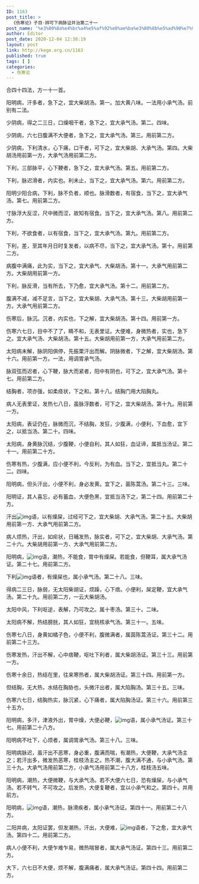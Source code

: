 ```yaml
---
ID: 1163
post_title: >
  《伤寒论》子目·辨可下病脉证并治第二十一
post_name: '%e3%80%8a%e4%bc%a4%e5%af%92%e8%ae%ba%e3%80%8b%e5%ad%90%e7%9b%ae%c2%b7%e8%be%a8%e5%8f%af%e4%b8%8b%e7%97%85%e8%84%89%e8%af%81%e5%b9%b6%e6%b2%bb%e7%ac%ac%e4%ba%8c%e5%8d%81%e4%b8%80'
author: Editor
post_date: 2020-12-04 12:38:19
layout: post
link: http://kege.org.cn/1163
published: true
tags: [ ]
categories:
  - 伤寒论
---
```

<!-- wp:paragraph -->
<p><span class="has-inline-color has-secondary-color">合四十四法，方一十一首。</span></p>
<!-- /wp:paragraph -->

<!-- wp:paragraph -->
<p>阳明病，汗多者，急下之，宜大柴胡汤。第一。加大黄八味。一法用小承气汤。前别有二法。</p>
<!-- /wp:paragraph -->

<!-- wp:paragraph -->
<p>少阴病，得之二三日，口燥咽干者，急下之，宜大承气汤。第二。四味。</p>
<!-- /wp:paragraph -->

<!-- wp:paragraph -->
<p>少阴病，六七日腹满不大便者，急下之，宜大承气汤。第三。用前第二方。</p>
<!-- /wp:paragraph -->

<!-- wp:paragraph -->
<p>少阴病，下利清水，心下痛，口干者，可下之，宜大柴胡、大承气汤。第四。大柴胡汤用前第一方，大承气汤用前第二方。</p>
<!-- /wp:paragraph -->

<!-- wp:paragraph -->
<p>下利，三部脉平，心下鞕者，急下之，宜大承气汤。第五。用前第二方。</p>
<!-- /wp:paragraph -->

<!-- wp:paragraph -->
<p>下利，脉迟滑者，内实也。利未止，当下之，宜大承气汤。第六。用前第二方。</p>
<!-- /wp:paragraph -->

<!-- wp:paragraph -->
<p>阳明少阳合病，下利，脉不负者，顺也。脉滑数者，有宿食，当下之，宜大承气汤。第七。用前第二方。</p>
<!-- /wp:paragraph -->

<!-- wp:paragraph -->
<p>寸脉浮大反涩，尺中微而涩，故知有宿食。当下之，宜大承气汤。第八。用前第二方。</p>
<!-- /wp:paragraph -->

<!-- wp:paragraph -->
<p>下利，不欲食者，以有宿食，当下之，宜大承气汤。第九。用前第二方。</p>
<!-- /wp:paragraph -->

<!-- wp:paragraph -->
<p>下利，差，至其年月日时复发者，以病不尽，当下之，宜大承气汤。第十。用前第二方。</p>
<!-- /wp:paragraph -->

<!-- wp:paragraph -->
<p>病腹中满痛，此为实，当下之，宜大承气、大柴胡汤。第十一。大承气用前第二方。大柴胡用前第一方。</p>
<!-- /wp:paragraph -->

<!-- wp:paragraph -->
<p>下利，脉反滑，当有所去，下乃愈，宜大承气汤。第十二。用前第二方。</p>
<!-- /wp:paragraph -->

<!-- wp:paragraph -->
<p>腹满不减，减不足言，当下之，宜大柴胡、大承气汤。第十三。大柴胡用前第一方。大承气用前第二方。</p>
<!-- /wp:paragraph -->

<!-- wp:paragraph -->
<p>伤寒后，脉沉。沉者，内实也，下之解，宜大柴胡汤。第十四。用前第一方。</p>
<!-- /wp:paragraph -->

<!-- wp:paragraph -->
<p>伤寒六七日，目中不了了，睛不和，无表里证。大便难，身微热者，实也，急下之。宜大承气汤、大柴胡汤。第十五。大柴胡用前第一方，大承气用前第二方。</p>
<!-- /wp:paragraph -->

<!-- wp:paragraph -->
<p>太阳病未解，脉阴阳俱停，先振栗汗出而解。阴脉微者，下之解，宜大柴胡汤。第十六。用前第一方。一法，用调胃承气汤。</p>
<!-- /wp:paragraph -->

<!-- wp:paragraph -->
<p>脉双弦而迟者，心下鞕，脉大而紧者，阳中有阴也，可下之，宜大承气汤。第十七。用前第二方。</p>
<!-- /wp:paragraph -->

<!-- wp:paragraph -->
<p>结胸者，项亦强，如柔痉状，下之和。第十八。结胸门用大陷胸丸。</p>
<!-- /wp:paragraph -->

<!-- wp:paragraph -->
<p>病人无表里证，发热七八日，虽脉浮数者，可下之，宜大柴胡汤。第十九。用前第一方。</p>
<!-- /wp:paragraph -->

<!-- wp:paragraph -->
<p>太阳病，表证仍在，脉微而沉，不结胸，发狂，少腹满，小便利，下血愈，宜下之，以抵当汤。第二十。四味。</p>
<!-- /wp:paragraph -->

<!-- wp:paragraph -->
<p>太阳病，身黄脉沉结，少腹鞕，小便自利，其人如狂，血证谛，属抵当汤证。第二十一。用前第二十方。</p>
<!-- /wp:paragraph -->

<!-- wp:paragraph -->
<p>伤寒有热，少腹满，应小便不利，今反利，为有血。当下之，宜抵当丸。第二十二。四味。</p>
<!-- /wp:paragraph -->

<!-- wp:paragraph -->
<p>阳明病，但头汗出，小便不利，身必发黄。宜下之，菌陈蒿汤。第二十三。三味。</p>
<!-- /wp:paragraph -->

<!-- wp:paragraph -->
<p>阳明证，其人喜忘，必有蓄血，大便色黑，宜抵当汤下之，第二十四。用前第二十方。</p>
<!-- /wp:paragraph -->

<!-- wp:paragraph -->
<p>汗出<img alt="img" src="https://rwzyzs.ipmph.com/epub/5cc2a0c37d1edc32c10d411e/OEBPS/images/txt012_23.png">语，以有燥屎，过经可下之，宜大柴胡、大承气汤。第二十五。大柴胡用前第一方、大承气用前第二方。</p>
<!-- /wp:paragraph -->

<!-- wp:paragraph -->
<p>病人烦热，汗出，如疟状，日晡发热，脉实者，可下之，宜大柴胡、大承气汤。第二十六。大柴胡用前第一方、大承气用前第二方。</p>
<!-- /wp:paragraph -->

<!-- wp:paragraph -->
<p>阳明病，<img alt="img" src="https://rwzyzs.ipmph.com/epub/5cc2a0c37d1edc32c10d411e/OEBPS/images/txt012_24.png">语，潮热，不能食，胃中有燥屎。若能食，但鞕耳，属大承气汤证。第二十七。用前第二方。</p>
<!-- /wp:paragraph -->

<!-- wp:paragraph -->
<p>下利<img alt="img" src="https://rwzyzs.ipmph.com/epub/5cc2a0c37d1edc32c10d411e/OEBPS/images/txt012_25.png">语者，有燥屎也，属小承气汤。第二十八。三味。</p>
<!-- /wp:paragraph -->

<!-- wp:paragraph -->
<p>得病二三日，脉弱，无太阳柴胡证，烦躁，心下痞。小便利，屎定鞕，宜大承气汤。第二十九。用前第二方，一云大柴胡汤。</p>
<!-- /wp:paragraph -->

<!-- wp:paragraph -->
<p>太阳中风，下利呕逆，表解，乃可攻之。属十枣汤。第三十。二味。</p>
<!-- /wp:paragraph -->

<!-- wp:paragraph -->
<p>太阳病不解，热结膀胱，其人如狂，宜桃核承气汤。第三十一。五味。</p>
<!-- /wp:paragraph -->

<!-- wp:paragraph -->
<p>伤寒七八日，身黄如橘子色，小便不利，腹微满者，属茵陈蒿汤证。第三十二。用前第二十三方。</p>
<!-- /wp:paragraph -->

<!-- wp:paragraph -->
<p>伤寒发热，汗出不解，心中痞鞕，呕吐下利者，属大柴胡汤证。第三十三。用前第一方。</p>
<!-- /wp:paragraph -->

<!-- wp:paragraph -->
<p>伤寒十余日，热结在里，往来寒热者，属大柴胡汤证。第三十四。用前第一方。</p>
<!-- /wp:paragraph -->

<!-- wp:paragraph -->
<p>但结胸，无大热，水结在胸胁也，头微汗出者，属大陷胸汤。第三十五。三味。</p>
<!-- /wp:paragraph -->

<!-- wp:paragraph -->
<p>伤寒六七日，结胸热实，脉沉紧，心下痛者，属大陷胸汤证。第三十六。用前第三十五方。</p>
<!-- /wp:paragraph -->

<!-- wp:paragraph -->
<p>阳明病，多汗，津液外出，胃中燥，大便必鞕，<img alt="img" src="https://rwzyzs.ipmph.com/epub/5cc2a0c37d1edc32c10d411e/OEBPS/images/txt012_26.png">语，属小承气汤证。第三十七。用前第二十八方。</p>
<!-- /wp:paragraph -->

<!-- wp:paragraph -->
<p>阳明病不吐下，心烦者，属调胃承气汤。第三十八。三味。</p>
<!-- /wp:paragraph -->

<!-- wp:paragraph -->
<p>阳明病脉迟，虽汗出不恶寒，身必重，腹满而喘，有潮热，大便鞕，大承气汤主之；若汗出多，微发热恶寒，桂枝汤主之。热不潮，腹大满不通，与小承气汤。第三十九。大承气汤用前第二方，小承气汤用前第二十八方，桂枝汤五味。</p>
<!-- /wp:paragraph -->

<!-- wp:paragraph -->
<p>阳明病，潮热，大便微鞕，与大承气汤。若不大便六七日，恐有燥屎，与小承气汤。若不转气，不可攻之。后发热，大便复鞕者，宜以小承气和之。第四十。并用前方。</p>
<!-- /wp:paragraph -->

<!-- wp:paragraph -->
<p>阳明病，<img alt="img" src="https://rwzyzs.ipmph.com/epub/5cc2a0c37d1edc32c10d411e/OEBPS/images/txt012_27.png">语，潮热，脉滑疾者，属小承气汤证。第四十一。用前第二十八方。</p>
<!-- /wp:paragraph -->

<!-- wp:paragraph -->
<p>二阳并病，太阳证罢，但发潮热，汗出，大便难，<img alt="img" src="https://rwzyzs.ipmph.com/epub/5cc2a0c37d1edc32c10d411e/OEBPS/images/txt012_28.png">语者，下之愈，宜大承气汤。第四十二。用前第二方。</p>
<!-- /wp:paragraph -->

<!-- wp:paragraph -->
<p>病人小便不利，大便乍难乍易，微热喘冒者，属大承气汤证。第四十三。用前第二方。</p>
<!-- /wp:paragraph -->

<!-- wp:paragraph -->
<p>大下，六七日不大便，烦不解，腹满痛者，属大承气汤证。第四十四。用前第二方。</p>
<!-- /wp:paragraph -->
